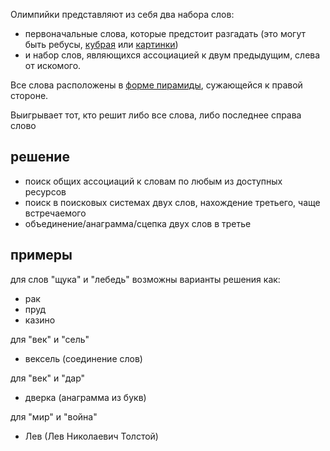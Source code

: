 Олимпийки представляют из себя два набора слов:
- первоначальные слова, которые предстоит разгадать (это могут быть ребусы, [кубрая](https://github.com/lnl122/Solver2/blob/master/docs/kubray.md) или [картинки](https://github.com/lnl122/Solver2/blob/master/docs/image.md))
- и набор слов, являющихся ассоциацией к двум предыдущим, слева от искомого.

Все слова расположены в [форме пирамиды](http://d2.endata.cx/data/games/24421/олимпийка.jpg), сужающейся к правой стороне.

Выигрывает тот, кто решит либо все слова, либо последнее справа слово

## решение
- поиск общих ассоциаций к словам по любым из доступных ресурсов
- поиск в поисковых системах двух слов, нахождение третьего, чаще встречаемого
- объединение/анаграмма/сцепка двух слов в третье

## примеры
для слов "щука" и "лебедь" возможны варианты решения как:
- рак
- пруд
- казино

для "век" и "сель"
- вексель (соединение слов)

для "век" и "дар"
- дверка (анаграмма из букв)

для "мир" и "война"
- Лев (Лев Николаевич Толстой)
